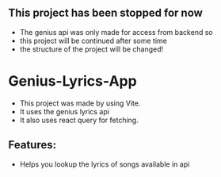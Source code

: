 ## This project has been stopped for now
- The genius api was only made for access from backend so 
- this project will be continued after some time
- the structure of the project will be changed!
# Genius-Lyrics-App

- This project was made by using Vite.
- It uses the genius lyrics api
- It also uses react query for fetching.

## Features:

- Helps you lookup the lyrics of songs available in api

